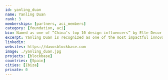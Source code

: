 ```yaml
---
id: yanling_duan
name: Yanling Duan
rank: 3
memberships: [partners, aci_members]
category: [foundation, aci]
bio: Named as one of “China’s top 10 design influencers” by Elle Decor China, and "Design figure of the year 2015&2016" by Beijing Design Week, Yanling Duan is recognized as one of the most impactful innovation evangelists and design media personalities in China. With a portfolio of producing China’s’ earliest national design and art TV show reaching 30 million weekly viewers; founding Beijing’s first coworking space, (www.niwotata.org); masterminding China’s biggest happening art brand Beijing design Week (www.bjdw.org); investing and supervise a series of social entrepreneurial and blockchain ventures globally, Yanling is inspired to serve in the planetary consciousness movement by applying social art and system design in entrepreneurial endeavors and global initiatives. 
excerpt: Yanling Duan is recognized as one of the most impactful innovation evangelists and design media personalities in China.
linkedin:
websites: https://davosblockbase.com
image: ./yanling_duan.jpg
projects: [blockbase]
countries: [Spain]
cities: [Ibiza]
private: 0
---
```

